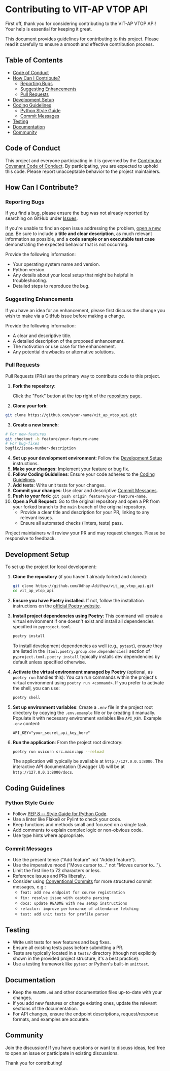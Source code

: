 # Contributing to VIT-AP VTOP API

First off, thank you for considering contributing to the VIT-AP VTOP API! Your help is essential for keeping it great.

This document provides guidelines for contributing to this project. Please read it carefully to ensure a smooth and effective contribution process.

## Table of Contents
- [Code of Conduct](#code-of-conduct)
- [How Can I Contribute?](#how-can-i-contribute)
  - [Reporting Bugs](#reporting-bugs)
  - [Suggesting Enhancements](#suggesting-enhancements)
  - [Pull Requests](#pull-requests)
- [Development Setup](#development-setup)
- [Coding Guidelines](#coding-guidelines)
  - [Python Style Guide](#python-style-guide)
  - [Commit Messages](#commit-messages)
- [Testing](#testing)
- [Documentation](#documentation)
- [Community](#community)

## Code of Conduct
This project and everyone participating in it is governed by the [Contributor Covenant Code of Conduct](CODE_OF_CONDUCT.md). By participating, you are expected to uphold this code. Please report unacceptable behavior to the project maintainers.

## How Can I Contribute?

### Reporting Bugs
If you find a bug, please ensure the bug was not already reported by searching on GitHub under [Issues](https://github.com/Udhay-Adithya/vit_ap_vtop_api/issues).

If you're unable to find an open issue addressing the problem, [open a new one](https://github.com/Udhay-Adithya/vit_ap_vtop_api/issues/new). Be sure to include a **title and clear description**, as much relevant information as possible, and a **code sample or an executable test case** demonstrating the expected behavior that is not occurring.

Provide the following information:
- Your operating system name and version.
- Python version.
- Any details about your local setup that might be helpful in troubleshooting.
- Detailed steps to reproduce the bug.

### Suggesting Enhancements
If you have an idea for an enhancement, please first discuss the change you wish to make via a GitHub issue before making a change.

Provide the following information:
- A clear and descriptive title.
- A detailed description of the proposed enhancement.
- The motivation or use case for the enhancement.
- Any potential drawbacks or alternative solutions.

### Pull Requests
Pull Requests (PRs) are the primary way to contribute code to this project.

1.  **Fork the repository**: 

    Click the "Fork" button at the top right of the [repository page](https://github.com/Udhay-Adithya/vit_ap_vtop_api).


2.  **Clone your fork**: 


```bash
git clone https://github.com/your-name/vit_ap_vtop_api.git
```


3.  **Create a new branch**: 


```bash
# For new-features
git checkout -b feature/your-feature-name
# For bug-fixes
bugfix/issue-number-description
```


4.  **Set up your development environment**: Follow the [Development Setup](#development-setup) instructions.
5.  **Make your changes**: Implement your feature or bug fix.
6.  **Follow Coding Guidelines**: Ensure your code adheres to the [Coding Guidelines](#coding-guidelines).
7.  **Add tests**: Write unit tests for your changes.
8.  **Commit your changes**: Use clear and descriptive [Commit Messages](#commit-messages).
9.  **Push to your fork**: `git push origin feature/your-feature-name`.
10. **Open a Pull Request**: Go to the original repository and open a PR from your forked branch to the `main` branch of the original repository.
    - Provide a clear title and description for your PR, linking to any relevant issues.
    - Ensure all automated checks (linters, tests) pass.

Project maintainers will review your PR and may request changes. Please be responsive to feedback.

## Development Setup
To set up the project for local development:

1.  **Clone the repository** (if you haven't already forked and cloned):
    ```bash
    git clone https://github.com/Udhay-Adithya/vit_ap_vtop_api.git
    cd vit_ap_vtop_api
    ```
2.  **Ensure you have Poetry installed**. If not, follow the installation instructions on the [official Poetry website](https://python-poetry.org/docs/#installation).
3.  **Install project dependencies using Poetry**:
    This command will create a virtual environment if one doesn't exist and install all dependencies specified in `pyproject.toml`.
    ```bash
    poetry install
    ```
    To install development dependencies as well (e.g., `pytest`), ensure they are listed in the `[tool.poetry.group.dev.dependencies]` section of `pyproject.toml`. `poetry install` typically installs dev dependencies by default unless specified otherwise.

4.  **Activate the virtual environment managed by Poetry** (optional, as `poetry run` handles this):
    You can run commands within the project's virtual environment using `poetry run <command>`.
    If you prefer to activate the shell, you can use:
    ```bash
    poetry shell
    ```
5.  **Set up environment variables**:
    Create a `.env` file in the project root directory by copying the `.env.example` file or by creating it manually. Populate it with necessary environment variables like `API_KEY`.
    Example `.env` content:
    ```env
    API_KEY="your_secret_api_key_here"
    ```

6.  **Run the application**:
    From the project root directory:
    ```bash
    poetry run uvicorn src.main:app --reload
    ```
    The application will typically be available at `http://127.0.0.1:8000`.
    The interactive API documentation (Swagger UI) will be at `http://127.0.0.1:8000/docs`.


## Coding Guidelines

### Python Style Guide
-   Follow [PEP 8 -- Style Guide for Python Code](https://www.python.org/dev/peps/pep-0008/).
-   Use a linter like Flake8 or Pylint to check your code.
-   Keep functions and methods small and focused on a single task.
-   Add comments to explain complex logic or non-obvious code.
-   Use type hints where appropriate.

### Commit Messages
-   Use the present tense ("Add feature" not "Added feature").
-   Use the imperative mood ("Move cursor to..." not "Moves cursor to...").
-   Limit the first line to 72 characters or less.
-   Reference issues and PRs liberally.
-   Consider using [Conventional Commits](https://www.conventionalcommits.org/) for more structured commit messages, e.g.:
    -   `feat: add new endpoint for course registration`
    -   `fix: resolve issue with captcha parsing`
    -   `docs: update README with new setup instructions`
    -   `refactor: improve performance of attendance fetching`
    -   `test: add unit tests for profile parser`

## Testing
-   Write unit tests for new features and bug fixes.
-   Ensure all existing tests pass before submitting a PR.
-   Tests are typically located in a `tests/` directory (though not explicitly shown in the provided project structure, it's a best practice).
-   Use a testing framework like `pytest` or Python's built-in `unittest`.

## Documentation
-   Keep the `README.md` and other documentation files up-to-date with your changes.
-   If you add new features or change existing ones, update the relevant sections of the documentation.
-   For API changes, ensure the endpoint descriptions, request/response formats, and examples are accurate.

## Community
Join the discussion! If you have questions or want to discuss ideas, feel free to open an issue or participate in existing discussions.

Thank you for contributing!